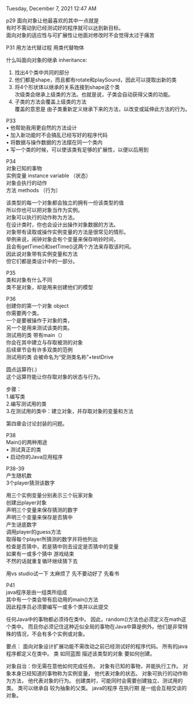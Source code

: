 Tuesday, December 7, 2021
12:47 AM

p29
面向对象让他最喜欢的其中一点就是  
有时不需动到已经测试好的程序就可以达到新目标。  
面向对象的适应性与可扩展性让他面对修改时不会觉得太过于痛苦  
  
    
    
P31
用方法代替过程 用类代替物体  
  
    
    

什么叫面向对象的继承 inheritance:  
1. 找出4个类中共同的部分  
2. 他们都是shape，而且都有rotate和playSound，因此可以提取出新的类  
3. 将4个形状体以继承的关系连接到shape这个类  
次级类会继承上级类的方法。也就是说，子类会自动获得父类的功能。  
4. 子类的方法会覆盖上级类的方法  
	覆盖的意思是 由子类重新定义继承下来的方法，以改变或延伸此方法的行为。  
  
    
    
P33  
• 他帮助我用更自然的方法设计  
• 加入新功能时不会搞乱已经写好的程序代码  
• 将数据与操作数据的方法摆在同一个类内  
• 写一个类的时候，可以使该类有足够的扩展性，以便以后用到  
   
     
P34  
对象已知的事物  
	实例变量 instance variable （状态）  
对象会执行的动作  
	方法 methods （行为）  
  
    
该类型的每一个对象都会独立的拥有一份该类型的值  
所以你也可以把对象当作为实例。  
对象可以执行的动作称为方法。  
在设计类时，你也会设计出操作对象数据的方法。  
对象带有读取或操作实例变量的方法是很常见的情形。  
举例来说，闹钟对象会有个变量来保存响铃时间，  
且会有getTime()和setTime()这两个方法来存取该时间。  
因此说对象带有实例变量和方法  
但它们都是类设计中的一部分。  
  
    
P35  
类和对象有什么不同  
	类不是对象，却是用来创建他们的模型  
	
	  
	    
P36  
创建你的第一个对象 object  
你需要两个类。  
一个是要被操作于对象的类，  
另一个是用来测试该类的类。  
测试用的类 带有main（）  
你会在其中建立与存取被测的对象  
后续章节会有许多双类的范例  
测试用的类 会被命名为“受测类名称”+testDrive  
  
    
      
圆点运算符(.)  
这个运算符能让你存取对象的状态与行为。  
  
    
      
步骤：  
1.编写类  
2.编写测试用的类  
3.在测试用的类中：建立对象，并存取对象的变量和方法  

第四章会讨论封装的问题。  

P38  
Main()的两种用途  
	• 测试真正的类  
	• 启动你的Java应用程序  

P38-39  
产生随机数  
3个player猜测该数字  

用三个实例变量分别表示三个玩家对象  
创建出player对象  
声明三个变量来保存猜测的数字  
声明三个变量来保存是否猜中  
产生谜底数字  
调用player的guess方法  
取得每个player所猜测的数字并将他列出  
检查是否猜中，若是猜中则去设定是否猜中的变量  
如果有一或多个猜中 游戏结束  
不然的话就重复循环继续猜下去  
  
用vs studio试一下 太麻烦了 先不要动好了 先看书  
  
    
      
P41  
java程序是由一组类所组成    
其中有一个类会带有启动用的main()方法  
因此程序员必须要编写一或多个类并以此提交  
  
  
任何Java中的事物都必须待在类中。
因此，random()方法也必须定义在math这个类中。
而且你必须记住这种近似全局的事物在Java中算是例外。他们是非常特殊的情况，不会有多个实例或对象。


要点：
面向对象设计扩展功能不需改动之前已经测试好的程序代码。
所有的java程序都定义在类中。
类 如同蓝图 描述该类型的对象 要如何创建。

对象自治：你无需在意他如何完成任务。
对象有已知的事物，并能执行工作。
对象本身已经知道的事物称为实例变量，
他代表对象的状态。
对象可执行的动作称为方法，
他代表对象的行为。
创建类时，可能同时会需要创建独立、测试用的类。
类可以继承自 较为抽象的父类。
java的程序 在执行期 是一组会互相交谈的对象。



